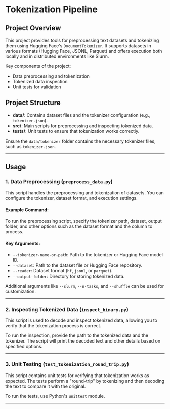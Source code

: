 # **Tokenization Pipeline**

## **Project Overview**

This project provides tools for preprocessing text datasets and tokenizing them using Hugging Face's `DocumentTokenizer`. It supports datasets in various formats (Hugging Face, JSONL, Parquet) and offers execution both locally and in distributed environments like Slurm.

Key components of the project:
- Data preprocessing and tokenization
- Tokenized data inspection
- Unit tests for validation

## **Project Structure**

- **data/**: Contains dataset files and the tokenizer configuration (e.g., `tokenizer.json`).
- **src/**: Main scripts for preprocessing and inspecting tokenized data.
- **tests/**: Unit tests to ensure that tokenization works correctly.

Ensure the `data/tokenizer` folder contains the necessary tokenizer files, such as `tokenizer.json`.

---

## **Usage**

### 1. **Data Preprocessing** (`preprocess_data.py`)

This script handles the preprocessing and tokenization of datasets. You can configure the tokenizer, dataset format, and execution settings.

#### **Example Command:**

To run the preprocessing script, specify the tokenizer path, dataset, output folder, and other options such as the dataset format and the column to process.

#### **Key Arguments:**

- `--tokenizer-name-or-path`: Path to the tokenizer or Hugging Face model ID.
- `--dataset`: Path to the dataset file or Hugging Face repository.
- `--reader`: Dataset format (`hf`, `jsonl`, or `parquet`).
- `--output-folder`: Directory for storing tokenized data.

Additional arguments like `--slurm`, `--n-tasks`, and `--shuffle` can be used for customization.

---

### 2. **Inspecting Tokenized Data** (`inspect_binary.py`)

This script is used to decode and inspect tokenized data, allowing you to verify that the tokenization process is correct.

To run the inspection, provide the path to the tokenized data and the tokenizer. The script will print the decoded text and other details based on specified options.

---

### 3. **Unit Testing** (`test_tokenization_round_trip.py`)

This script contains unit tests for verifying that tokenization works as expected. The tests perform a "round-trip" by tokenizing and then decoding the text to compare it with the original.

To run the tests, use Python's `unittest` module.

---

